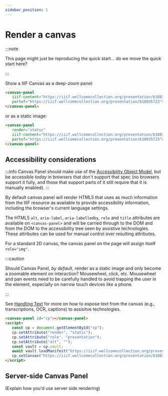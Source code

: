 ```yaml
---
sidebar_position: 1
---
```


# Render a canvas

:::note

This page might just be reproducing the quick start... do we move the quick start here?

:::

Show a IIIF Canvas as a deep-zoom panel:

```html
<canvas-panel
   iiif-content="https://iiif.wellcomecollection.org/presentation/b18035723/canvases/b18035723_0001.JP2"
   partof="https://iiif.wellcomecollection.org/presentation/b18035723">
</canvas-panel>
```

or as a static image:


```html
<canvas-panel
   render="static"
   iiif-content="https://iiif.wellcomecollection.org/presentation/b18035723/canvases/b18035723_0001.JP2"
   partof="https://iiif.wellcomecollection.org/presentation/b18035723">
</canvas-panel>
```

## Accessibility considerations

:::info
Canvas Panel should make use of the [Accessibility Object Model](https://wicg.github.io/aom/explainer.html), but be accessible _today_ in browsers that don't support that spec (no browsers support it fully, and those that support parts of it still require that it is manually enabled).
:::

By default canvas panel will render HTML5 that uses as much information from the IIIF resource as available to provide accessibility information, including the browser's current language settings. 

The HTML5 `alt`, `aria-label`, `aria-labelledby`, `role` and `title` attributes are available on `<canvas-panel>` and will be carried through to the DOM and from the DOM to the accessibility tree seen by assistive technologies. These attributes can be used for manual control over resulting attributes.

For a standard 2D canvas, the canvas panel on the page will assign itself `role="img"`.

:::caution

Should Canvas Panel, _by default_, render as a static image and only become a zoomable element on interaction? Mousewheel, click, etc. Mousewheel and pan events need to be carefully handled to avoid trapping the user in the element, especially on narrow touch devices like a phone.

:::

See [Handling Text](./handling-text) for more on how to expose text from the canvas (e.g., transcriptions, OCR, captions) to assisitve technologies.

```html title="Telling assistive technologies that the canvas is a decorative element"
<canvas-panel id="cp"></canvas-panel>
<script>
   const cp = document.getElementById("cp");
   cp.setAttribute("render", "static");
   cp.setAttribute("role", "presentation");
   cp.setAttribute("alt", "");
   const vault = cp.vault;
   await vault.loadManifest("https://iiif.wellcomecollection.org/presentation/b18035723");
   cp.setCanvas("https://iiif.wellcomecollection.org/presentation/b18035723/canvases/b18035723_0001.JP2");
</script>  
```


## Server-side Canvas Panel

(Explain how you'd use server side rendering)



